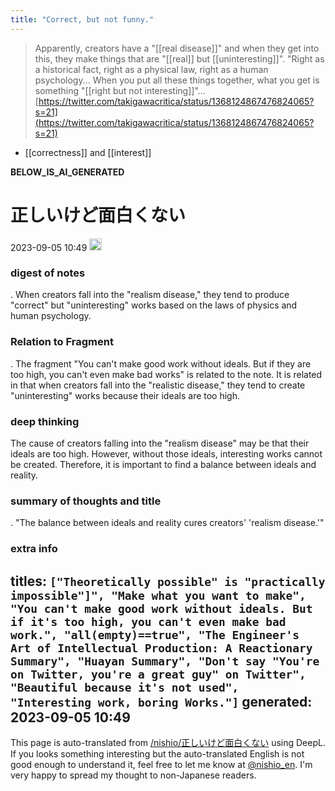 ```yaml
---
title: "Correct, but not funny."
---
```


> Apparently, creators have a "[[real disease]]" and when they get into this, they make things that are "[[real]] but [[uninteresting]]".
>  "Right as a historical fact, right as a physical law, right as a human psychology... When you put all these things together, what you get is something "[[right but not interesting]]"...
[https://twitter.com/takigawacritica/status/1368124867476824065?s=21](https://twitter.com/takigawacritica/status/1368124867476824065?s=21)

- [[correctness]] and [[interest]]

__BELOW_IS_AI_GENERATED__
# 正しいけど面白くない
 2023-09-05 10:49 <img src='https://scrapbox.io/api/pages/nishio-en/omni/icon' alt='omni.icon' height="19.5"/>
### digest of notes
.
When creators fall into the "realism disease," they tend to produce "correct" but "uninteresting" works based on the laws of physics and human psychology.

### Relation to Fragment
.
The fragment "You can't make good work without ideals. But if they are too high, you can't even make bad works" is related to the note. It is related in that when creators fall into the "realistic disease," they tend to create "uninteresting" works because their ideals are too high.

### deep thinking
The cause of creators falling into the "realism disease" may be that their ideals are too high. However, without those ideals, interesting works cannot be created. Therefore, it is important to find a balance between ideals and reality.

### summary of thoughts and title
.
"The balance between ideals and reality cures creators' 'realism disease.'"

### extra info
titles: `["Theoretically possible" is "practically impossible"]", "Make what you want to make", "You can't make good work without ideals. But if it's too high, you can't even make bad work.", "all(empty)==true", "The Engineer's Art of Intellectual Production: A Reactionary Summary", "Huayan Summary", "Don't say "You're on Twitter, you're a great guy" on Twitter", "Beautiful because it's not used", "Interesting work, boring Works."]`
generated: 2023-09-05 10:49
---
This page is auto-translated from [/nishio/正しいけど面白くない](https://scrapbox.io/nishio/正しいけど面白くない) using DeepL. If you looks something interesting but the auto-translated English is not good enough to understand it, feel free to let me know at [@nishio_en](https://twitter.com/nishio_en). I'm very happy to spread my thought to non-Japanese readers.